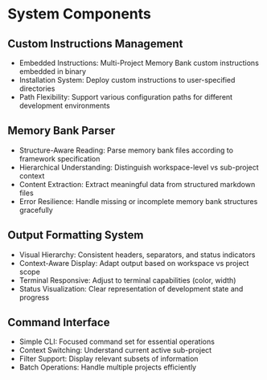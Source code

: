 # System Components

## Custom Instructions Management

- Embedded Instructions: Multi-Project Memory Bank custom instructions embedded in binary
- Installation System: Deploy custom instructions to user-specified directories
- Path Flexibility: Support various configuration paths for different development environments

## Memory Bank Parser

- Structure-Aware Reading: Parse memory bank files according to framework specification
- Hierarchical Understanding: Distinguish workspace-level vs sub-project context
- Content Extraction: Extract meaningful data from structured markdown files
- Error Resilience: Handle missing or incomplete memory bank structures gracefully

## Output Formatting System

- Visual Hierarchy: Consistent headers, separators, and status indicators
- Context-Aware Display: Adapt output based on workspace vs project scope
- Terminal Responsive: Adjust to terminal capabilities (color, width)
- Status Visualization: Clear representation of development state and progress

## Command Interface

- Simple CLI: Focused command set for essential operations
- Context Switching: Understand current active sub-project
- Filter Support: Display relevant subsets of information
- Batch Operations: Handle multiple projects efficiently

